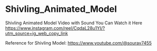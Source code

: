# Shivling_Animated_Model
 Shivling Animated Model Video with Sound 
 You Can Watch it Here https://www.instagram.com/reel/CqdaL28u1YI/?utm_source=ig_web_copy_link
 
Reference for Shivling Model:
https://www.youtube.com/@sourav7455
